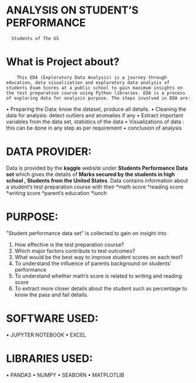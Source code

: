 # ANALYSIS ON STUDENT’S PERFORMANCE
      Students of The US
      
      
# What is Project about?
        This EDA (Exploratory Data Analysis) is a journey through education, data visualization and exploratory data analysis of students Exam Scores at a public school to gain maximum insights on the test preparation course using Python libraries. EDA is a process of exploring data for analysis purpose. The steps involved in EDA are:

•	Preparing the Data: know the dataset, produce all details.
•	Cleaning the data for analysis: detect outliers and anomalies if any 
•	Extract important variables from the data set, statistics of the data 
•	Visualizations of data : this can be done in any step as per requirement 
•	conclusion of analysis


# DATA PROVIDER:
Data is provided by the **kaggle** website under **Students Performance Data set** which gives the details of **Marks secured by the students in high school , Students from the United States**.
Data contains information about a student’s test preparation course with their 
*math score 
*reading score 
*writing score 
*parent’s education 
*lunch

# PURPOSE:
"Student performance data set" is collected to gain on insight into 
1.	How effective is the test preparation course?
2.	Which major factors contribute to test outcomes?
3.	What would be the best way to improve student scores on each test?
4.	To understand the influence of parents background on students’ performance 
5.	To understand whether math’s score is related to writing and reading score
6.	To extract more closer details about the student such as percentage to know the pass and fail details.

# SOFTWARE USED:
•	JUPYTER NOTEBOOK 
•	EXCEL

# LIBRARIES USED:
•	PANDAS
•	NUMPY
•	SEABORN
•	MATPLOTLIB






